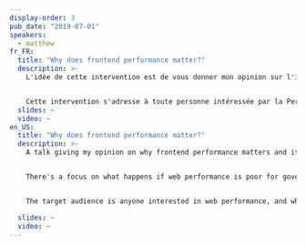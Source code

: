 ```yaml
---
display-order: 3
pub_date: "2019-07-01"
speakers:
  - matthew
fr_FR:
  title: "Why does frontend performance matter?"
  description: >-
    L'idée de cette intervention est de vous donner mon opinion sur l'importance de la Performance Web et son énorme impact sur les utilisateurs·ices de services gouvernementaux. Je me concentrerai sur le site Web du Gouvernement du Royaume-Uni ([GOV.UK](https://www.gov.uk/)). Je présenterai d'abord un historique du Service Numérique Gouvernemental et de [GOV.UK](https://www.gov.uk/) avant de m'intéresser à qui sont les utilisateurs·ices et les connexions / appareils qu'iels utilisent. L'accent sera mis sur ce qui se passe quand la performance web d'un site gouvernemental de ce type est médiocre et l'impact que cela peut avoir sur les personnes qui dépendent des services essentiels que ces sites proposent. Nous aborderons ce que nous avons fait, ce que nous faisons et de ce que nous planifions pour l'avenir en ce qui concerne la Performance Web, pour l'ensemble des sites du gouvernement.


    Cette intervention s'adresse à toute personne intéressée par la Performance Web, qui aimerait connaître le point de vue du Gouvernement à ce sujet. C'est un secteur où il n'y a pas de concurrence et où si un·e utilisateur·ice ne peut pas trouver rapidement et facilement l'information dont iel a besoin, il n'y a pas d'alternative.
  slides: ~
  video: ~
en_US:
  title: "Why does frontend performance matter?"
  description: >-
    A talk giving my opinion on why frontend performance matters and it's huge impact on users from the perspective of government services. The talk focuses on the UK central government's website, [GOV.UK](https://www.gov.uk/). It contains details on the history of Government Digital Service and [GOV.UK](https://www.gov.uk/), who our users are and the devices that they use. 


    There's a focus on what happens if web performance is poor for government services and what this means for users who rely on them. It also covers what we've done in the past, are currently doing and our plans for the future of frontend web performance across government.


    The target audience is anyone interested in web performance, and who would like a government perspective on the subject. It's a sector where there is no competition. If a user can't find the information they need quickly and easily, there really are no alternative.

  slides: ~
  video: ~
---
```

